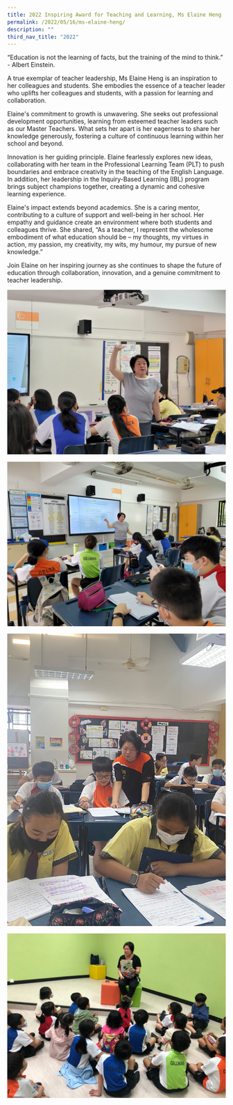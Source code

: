 ```yaml
---
title: 2022 Inspiring Award for Teaching and Learning, Ms Elaine Heng
permalink: /2022/05/16/ms-elaine-heng/
description: ""
third_nav_title: "2022"
---
```

“Education is not the learning of facts, but the training of the mind to think.” - Albert Einstein.

 
A true exemplar of teacher leadership, Ms Elaine Heng is an inspiration to her colleagues and students. She embodies the essence of a teacher leader who uplifts her colleagues and students, with a passion for learning and collaboration.

 
Elaine's commitment to growth is unwavering. She seeks out professional development opportunities, learning from esteemed teacher leaders such as our Master Teachers. What sets her apart is her eagerness to share her knowledge generously, fostering a culture of continuous learning within her school and beyond.

 
Innovation is her guiding principle. Elaine fearlessly explores new ideas, collaborating with her team in the Professional Learning Team (PLT) to push boundaries and embrace creativity in the teaching of the English Language. In addition, her leadership in the Inquiry-Based Learning (IBL) program brings subject champions together, creating a dynamic and cohesive learning experience.

 
Elaine's impact extends beyond academics. She is a caring mentor, contributing to a culture of support and well-being in her school. Her empathy and guidance create an environment where both students and colleagues thrive. She shared, “As a teacher, I represent the wholesome embodiment of what education should be – my thoughts, my virtues in action, my passion, my creativity, my wits, my humour, my pursue of new knowledge.”

 
Join Elaine on her inspiring journey as she continues to shape the future of education through collaboration, innovation, and a genuine commitment to teacher leadership.

![](/images/2023%20Photos/elaine_1.jpg)

![](/images/2023%20Photos/elaine_2.jpg)

![](/images/2023%20Photos/elaine_3.jpeg)

![](/images/2023%20Photos/elaine_4.jpeg)